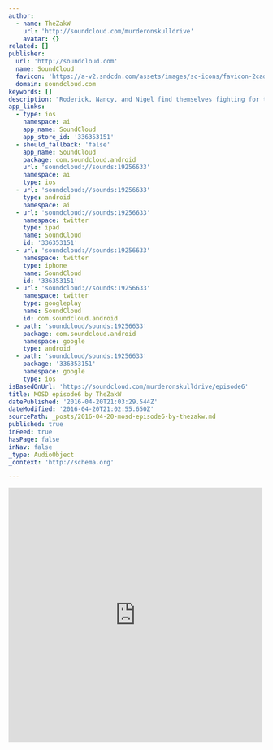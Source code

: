```yaml
---
author:
  - name: TheZakW
    url: 'http://soundcloud.com/murderonskulldrive'
    avatar: {}
related: []
publisher:
  url: 'http://soundcloud.com'
  name: SoundCloud
  favicon: 'https://a-v2.sndcdn.com/assets/images/sc-icons/favicon-2cadd14b.ico'
  domain: soundcloud.com
keywords: []
description: "Roderick, Nancy, and Nigel find themselves fighting for their lives in a raging fire. Who started the fire? Was it Billy Joel? He keeps telling us it was always burning since the world's been turning but really why should we trust him?"
app_links:
  - type: ios
    namespace: ai
    app_name: SoundCloud
    app_store_id: '336353151'
  - should_fallback: 'false'
    app_name: SoundCloud
    package: com.soundcloud.android
    url: 'soundcloud://sounds:19256633'
    namespace: ai
    type: ios
  - url: 'soundcloud://sounds:19256633'
    type: android
    namespace: ai
  - url: 'soundcloud://sounds:19256633'
    namespace: twitter
    type: ipad
    name: SoundCloud
    id: '336353151'
  - url: 'soundcloud://sounds:19256633'
    namespace: twitter
    type: iphone
    name: SoundCloud
    id: '336353151'
  - url: 'soundcloud://sounds:19256633'
    namespace: twitter
    type: googleplay
    name: SoundCloud
    id: com.soundcloud.android
  - path: 'soundcloud/sounds:19256633'
    package: com.soundcloud.android
    namespace: google
    type: android
  - path: 'soundcloud/sounds:19256633'
    package: '336353151'
    namespace: google
    type: ios
isBasedOnUrl: 'https://soundcloud.com/murderonskulldrive/episode6'
title: MOSD episode6 by TheZakW
datePublished: '2016-04-20T21:03:29.544Z'
dateModified: '2016-04-20T21:02:55.650Z'
sourcePath: _posts/2016-04-20-mosd-episode6-by-thezakw.md
published: true
inFeed: true
hasPage: false
inNav: false
_type: AudioObject
_context: 'http://schema.org'

---
```

<iframe src="https://cdn.embedly.com/widgets/media.html?src=https%3A%2F%2Fw.soundcloud.com%2Fplayer%2F%3Fvisual%3Dtrue%26url%3Dhttp%253A%252F%252Fapi.soundcloud.com%252Ftracks%252F19256633%26show_artwork%3Dtrue&amp;url=https%3A%2F%2Fsoundcloud.com%2Fmurderonskulldrive%2Fepisode6&amp;image=http%3A%2F%2Fi1.sndcdn.com%2Fartworks-000009416721-lwhkz7-t500x500.jpg&amp;key=b7d04c9b404c499eba89ee7072e1c4f7&amp;type=text%2Fhtml&amp;schema=soundcloud" width="500" height="500" scrolling="no" frameborder="0" allowfullscreen="" style=""></iframe>